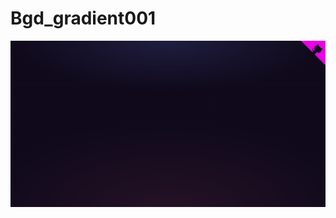 # Bgd_gradient001
[![img contact](./img/readme1.PNG)]( https://franckdun.github.io/Bgd_gradient001/)
